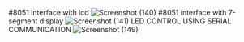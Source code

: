 #8051 interface with lcd
![Screenshot (140)](https://user-images.githubusercontent.com/83589480/153743437-aad02e51-28d9-4959-845a-040c591a26bd.png)
#8051 interface with 7-segment display
![Screenshot (141)](https://user-images.githubusercontent.com/83589480/153743731-697a67e7-5b8c-4b86-8f5f-0cac5fa8f476.png)
LED CONTROL USING SERIAL COMMUNICATION
![Screenshot (149)](https://user-images.githubusercontent.com/83589480/154790021-31aab666-20a1-4384-a96a-885d895c2541.png)
